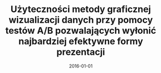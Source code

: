 ---
# Documentation: https://wowchemy.com/docs/managing-content/

title: Użyteczności metody graficznej wizualizacji danych przy pomocy testów A/B pozwalających
  wyłonić najbardziej efektywne formy prezentacji
subtitle: ''
summary: ''
authors:
- Piotr Chynał
tags: []
categories: []
date: '2016-01-01'
lastmod: 2022-10-07T05:05:17Z
featured: false
draft: false

# Featured image
# To use, add an image named `featured.jpg/png` to your page's folder.
# Focal points: Smart, Center, TopLeft, Top, TopRight, Left, Right, BottomLeft, Bottom, BottomRight.
image:
  caption: ''
  focal_point: ''
  preview_only: false

# Projects (optional).
#   Associate this post with one or more of your projects.
#   Simply enter your project's folder or file name without extension.
#   E.g. `projects = ["internal-project"]` references `content/project/deep-learning/index.md`.
#   Otherwise, set `projects = []`.
projects: []
publishDate: '2022-10-07T05:05:16.649613Z'
publication_types:
- '4'
abstract: ''
publication: ''
---